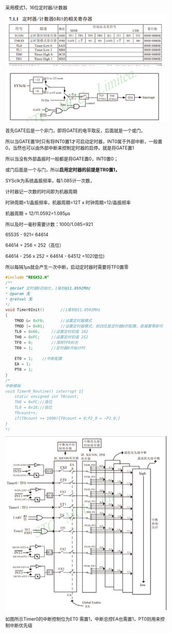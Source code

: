 采用模式1，16位定时器/计数器

![](img\uTools_1729355356126.png)

![](img\Snipaste_2024-10-20_00-33-17.png)

首先GATE后是一个非门，即将GATE的电平取反，后面就是一个或门，

所以当GATE置1时只有将INT0置1才可启动定时器，INT0属于外部中断，一般置0，当然也可以由外部中断来控制定时器的启停，就是将GATE置1

所以当没有外部晶振时一般都是将GATE置0，INT0置0；

或门后面是一个与门，所以**启用定时器的前提是TR0置1，**

SYSclk为系统晶振频率，每1.085计一次数，

计时器记一次数的时间即为机器周期

时钟周期=1/晶振频率，机器周期=12T x 时钟周期=12/晶振频率

机器周期 = 12/11.0592=1.085µs

所以及时一毫秒需要计数：1000/1.085=921

65535 - 921= 64614

64614 ÷ 256 = 252（高位）

64614 - 256 x 252 = 64614 - 64512 =102(低位)

所以每隔1µs就会产生一次中断，启动定时器时需要将TF0置零

```c
#include "REGX52.H"
/**
* @brief 定时器0初始化，1毫秒@11.0592MHz
* @param 无
* @retval 无
*/
void Timer0Init()		//1毫秒@11.0592MHz
{
	TMOD &= 0xF0;		//设置定时器模式
	TMOD |= 0x01;		//设置定时器模式，前四位是定时器0的配置，直接置零即可
	TL0 = 0x66;		//设置定时初值 102 
	TH0 = 0xFC;		//设置定时初值 252 
	TF0 = 0;		//清除TF0标志
	TR0 = 1;		//定时器0开始计时
      
    ET0 = 1;    //中断配置
    EA = 1;
    PT0 = 1;
}
/*
中断模板
void Timer0_Routine() interrupt 1{
    static unsigned int T0count;
    TH0 = 0xFC;//高位
    TL0 = 0x18;//低位
    T0count++;
    if(T0count >= 1000){T0count = 0;P2_0 = ~P2_0;}
}
*/

```

![](img\uTools_1729360708194.png)

如图所示Timer0的中断控制位为ET0 需置1，中断总控EA也需置1，PT0则用来控制中断优先级